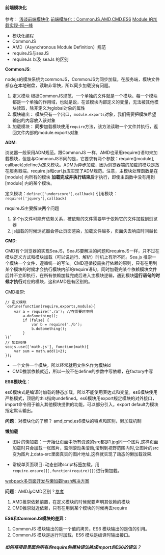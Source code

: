 #### 前端模块化
参考： [浅谈前端模块化](http://imweb.io/topic/55994b358555272639cb031b) 
[前端模块化：CommonJS,AMD,CMD,ES6](https://juejin.im/post/5aaa37c8f265da23945f365c)
[Module 的加载实现-阮一峰](http://es6.ruanyifeng.com/#docs/module-loader)

- 模块化编程
- CommonJS
- AMD（Asynchronous Module Definition）规范
- requireJS与seaJS
- requireJs 以及 seaJs 的区别

**CommonJS**:
 
nodejs的模块系统为commonJS，CommonJS为同步加载。在服务端，模块文件都存在本地磁盘，读取非常快，所以同步加载没有问题。

1. 定义模块
根据CommonJS规范，一个单独的文件就是一个模块。每一个模块都是一个单独的作用域，也就是说，在该模块内部定义的变量，无法被其他模块读取，除非定义为global对象的属性
2. 模块输出：
模块只有一个出口，`module.exports`对象，我们需要把模块希望输出的内容放入该对象
3. 加载模块：
**同步**加载模块使用`require`方法，该方法读取一个文件并执行，返回文件内部的module.exports对象

**ADM**:

浏览器一般采用ADM规范。跟CommonJS 一样，AMD也采用require()语句来加载模块，但是与CommonJS不同的是，它要求有两个参数：require([module], callback);define为定义模块。ADM为异步加载，因为浏览器端的加载的模块是放在服务器端。require.js和curl.js库实现了ADM规范。注意，主模块处理函数是在 [module] 内所有的模块 **加载完成并执行结束后**才执行，即使主函数中没有用到 [module] 内的某个模块。

定义模块：`define(['underscore'],callback)`
引用模块：`require(['jquery'],callback)`

requireJS主要解决两个问题

1. 多个js文件可能有依赖关系，被依赖的文件需要早于依赖它的文件加载到浏览器
2. js加载的时候浏览器会停止页面渲染，加载文件越多，页面失去响应时间越长

**CMD**:

CMD有个浏览器的实现SeaJS，SeaJS要解决的问题和requireJS一样，只不过在模块定义方式和模块加载（可以说运行、解析）时机上有所不同。Sea.js 推崇一个模块一个文件，遵循统一的写法。CMD遵循按需执行依赖的原则，只有在用到某个模块的时候才会执行模块内部的require语句，同时加载完某个依赖模块文件后并不立即执行，在所有依赖加载完成后进入主模块逻辑，遇到模块**运行语句的时候才执行**对应的模块，这和AMD是有区别的。

CMD推崇:

    // 定义模块
    `define(function(require,exports,module){
        var a = require('./a'); //在需要时申明
            a.doSomething();
            if (false) {
                var b = require('./b');
                b.doSomething();
            }
    })`
    // 加载模块
    seajs.use(['math.js'], function(math){
        var sum = math.add(1+2);
    });
+ 一个文件一个模块，所以经常就用文件名作为模块id
+ CMD推崇依赖就近，所以一般不在define的参数中写依赖，在factory中写

**ES6模块化**：

es6模块式是编译时加载的静态加载，所以不能使用表达式和变量。es6模块使用严格模式，顶层的this指向undefined。es6模块用export规定模块的对外接口，import命令用于输入其他模块提供的功能，可以部分引入。export default为模块指定默认输出。


**问题**：对模块化的了解？
amd,cmd,es6模块的特点和区别，懒加载机制

**懒加载**
- 图片的懒加载：一开始让页面中所有资源的src都是1.jpg同一个图片,这样页面加载时只会加载一张图片，监测滚动条滚动,滚到到视野范围内时,让图片的src变为图片上data-src里面真实的图片地址,这样就实现了动态的懒加载效果.

- 常规单页面项目: 动态创建script标签加载。用`require.ensure([],function(require){})`进行懒加载。

[webpack多页面开发与懒加载hash解决方案](https://www.cnblogs.com/ihardcoder/p/5993410.html)

**问题**：AMD与CMD区别？[参考](https://www.cnblogs.com/futai/p/5258349.html)
1. AMD推崇依赖前置，在定义模块的时候就要声明其依赖的模块
2. CMD推崇就近依赖，只有在用到某个模块的时候再去require

**ES6和CommonJS模块的差异**：
1. CommonJS 模块输出的是一个值的拷贝，ES6 模块输出的是值的引用。
2. CommonJS 模块是运行时加载，ES6 模块是编译时输出接口。


##### 如何将项目里面的所有的require的模块语法换成import的ES6的语法？





